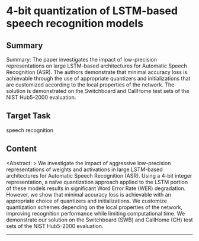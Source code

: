 # 4-bit quantization of LSTM-based speech recognition models

## Summary

Summary: The paper investigates the impact of low-precision representations on large LSTM-based architectures for Automatic Speech Recognition (ASR). The authors demonstrate that minimal accuracy loss is achievable through the use of appropriate quantizers and initializations that are customized according to the local properties of the network. The solution is demonstrated on the Switchboard and CallHome test sets of the NIST Hub5-2000 evaluation.


## Target Task

speech recognition

## Content

<Abstract: > We investigate the impact of aggressive low-precision representations of weights and activations in large LSTM-based architectures for Automatic Speech Recognition (ASR). Using a 4-bit integer representation, a naïve quantization approach applied to the LSTM portion of these models results in significant Word Error Rate (WER) degradation. However, we show that minimal accuracy loss is achievable with an appropriate choice of quantizers and initializations. We customize quantization schemes depending on the local properties of the network, improving recognition performance while limiting computational time. We demonstrate our solution on the Switchboard (SWB) and CallHome (CH) test sets of the NIST Hub5-2000 evaluation.



---

